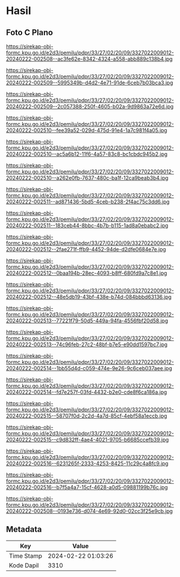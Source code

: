 # Hasil

## Foto C Plano

https://sirekap-obj-formc.kpu.go.id/e2d3/pemilu/pdpr/33/27/02/20/09/3327022009012-20240222-002508--ac3fe62e-8342-4324-a558-abb889c138b4.jpg

https://sirekap-obj-formc.kpu.go.id/e2d3/pemilu/pdpr/33/27/02/20/09/3327022009012-20240222-002509--5995349b-d4d2-4e71-91de-6ceb7b03bca3.jpg

https://sirekap-obj-formc.kpu.go.id/e2d3/pemilu/pdpr/33/27/02/20/09/3327022009012-20240222-002509--2c057388-250f-4605-b02a-9d9863a72e6d.jpg

https://sirekap-obj-formc.kpu.go.id/e2d3/pemilu/pdpr/33/27/02/20/09/3327022009012-20240222-002510--fee39a52-029d-475d-91e4-1a7c981f4a05.jpg

https://sirekap-obj-formc.kpu.go.id/e2d3/pemilu/pdpr/33/27/02/20/09/3327022009012-20240222-002510--ac5a6b12-11f6-4a57-83c8-bc1cbdc945b2.jpg

https://sirekap-obj-formc.kpu.go.id/e2d3/pemilu/pdpr/33/27/02/20/09/3327022009012-20240222-002510--a262e0fb-7637-480c-ba1f-12ca9beab3b4.jpg

https://sirekap-obj-formc.kpu.go.id/e2d3/pemilu/pdpr/33/27/02/20/09/3327022009012-20240222-002511--ad871436-5bd5-4ceb-b238-2f4ac75c3dd6.jpg

https://sirekap-obj-formc.kpu.go.id/e2d3/pemilu/pdpr/33/27/02/20/09/3327022009012-20240222-002511--183ceb44-8bbc-4b7b-b115-1ad8a0ebabc2.jpg

https://sirekap-obj-formc.kpu.go.id/e2d3/pemilu/pdpr/33/27/02/20/09/3327022009012-20240222-002512--2fae271f-ffb9-4452-94de-d2dfe0684e7e.jpg

https://sirekap-obj-formc.kpu.go.id/e2d3/pemilu/pdpr/33/27/02/20/09/3327022009012-20240222-002512--0baa194b-28ec-4093-b8ff-680fd9a7c8e1.jpg

https://sirekap-obj-formc.kpu.go.id/e2d3/pemilu/pdpr/33/27/02/20/09/3327022009012-20240222-002512--48e5db19-43bf-438e-b74d-084bbbd63136.jpg

https://sirekap-obj-formc.kpu.go.id/e2d3/pemilu/pdpr/33/27/02/20/09/3327022009012-20240222-002513--77221f79-50d5-449a-94fa-4556fbf20d58.jpg

https://sirekap-obj-formc.kpu.go.id/e2d3/pemilu/pdpr/33/27/02/20/09/3327022009012-20240222-002513--74c96feb-27c2-48bf-b7e5-e90dd1597bc7.jpg

https://sirekap-obj-formc.kpu.go.id/e2d3/pemilu/pdpr/33/27/02/20/09/3327022009012-20240222-002514--1bb55d4d-c059-474e-9e26-9c6ceb037aee.jpg

https://sirekap-obj-formc.kpu.go.id/e2d3/pemilu/pdpr/33/27/02/20/09/3327022009012-20240222-002514--fd7e257f-03fd-4432-b2e0-cde8f6ca186a.jpg

https://sirekap-obj-formc.kpu.go.id/e2d3/pemilu/pdpr/33/27/02/20/09/3327022009012-20240222-002515--58707f0d-2c2d-4a7d-85cf-4ebf58a1eccb.jpg

https://sirekap-obj-formc.kpu.go.id/e2d3/pemilu/pdpr/33/27/02/20/09/3327022009012-20240222-002515--c9d832ff-4ae4-4021-9705-b6685ccefb39.jpg

https://sirekap-obj-formc.kpu.go.id/e2d3/pemilu/pdpr/33/27/02/20/09/3327022009012-20240222-002516--6231265f-2333-4253-8425-11c29c4a8fc9.jpg

https://sirekap-obj-formc.kpu.go.id/e2d3/pemilu/pdpr/33/27/02/20/09/3327022009012-20240222-002516--b7f5a4a7-15cf-4628-a0d5-09881199b76c.jpg

https://sirekap-obj-formc.kpu.go.id/e2d3/pemilu/pdpr/33/27/02/20/09/3327022009012-20240222-002508--0193e736-d074-4e69-92d0-02cc3f25e9cb.jpg


## Metadata

| Key        | Value               |
| ---------- | ------------------- |
| Time Stamp | 2024-02-22 01:03:26 |
| Kode Dapil | 3310                |



